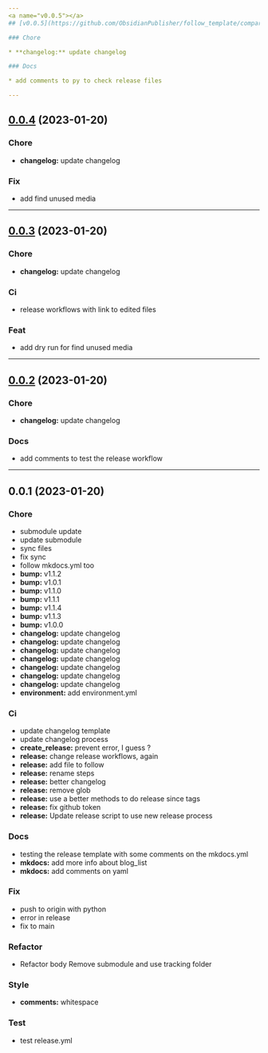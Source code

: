 ```yaml
---
<a name="v0.0.5"></a>
## [v0.0.5](https://github.com/ObsidianPublisher/follow_template/compare/0.0.4...v0.0.5) (2023-01-20)

### Chore

* **changelog:** update changelog

### Docs

* add comments to py to check release files

---
```

<a name="0.0.4"></a>
## [0.0.4](https://github.com/ObsidianPublisher/follow_template/compare/0.0.3...0.0.4) (2023-01-20)

### Chore

* **changelog:** update changelog

### Fix

* add find unused media

---
<a name="0.0.3"></a>
## [0.0.3](https://github.com/ObsidianPublisher/follow_template/compare/0.0.2...0.0.3) (2023-01-20)

### Chore

* **changelog:** update changelog

### Ci

* release workflows with link to edited files

### Feat

* add dry run for find unused media

---
<a name="0.0.2"></a>
## [0.0.2](https://github.com/ObsidianPublisher/follow_template/compare/0.0.1...0.0.2) (2023-01-20)

### Chore

* **changelog:** update changelog

### Docs

* add comments to test the release workflow

---
<a name="0.0.1"></a>
## 0.0.1 (2023-01-20)

### Chore

* submodule update
* update submodule
* sync files
* fix sync
* follow mkdocs.yml too
* **bump:** v1.1.2
* **bump:** v1.0.1
* **bump:** v1.1.0
* **bump:** v1.1.1
* **bump:** v1.1.4
* **bump:** v1.1.3
* **bump:** v1.0.0
* **changelog:** update changelog
* **changelog:** update changelog
* **changelog:** update changelog
* **changelog:** update changelog
* **changelog:** update changelog
* **changelog:** update changelog
* **changelog:** update changelog
* **environment:** add environment.yml

### Ci

* update changelog template
* update changelog process
* **create_release:** prevent error, I guess ?
* **release:** change release workflows, again
* **release:** add file to follow
* **release:** rename steps
* **release:** better changelog
* **release:** remove glob
* **release:** use a better methods to do release since tags
* **release:** fix github token
* **release:** Update release script to use new release process

### Docs

* testing the release template with some comments on the mkdocs.yml
* **mkdocs:** add more info about blog_list
* **mkdocs:** add comments on yaml

### Fix

* push to origin with python
* error in release
* fix to main

### Refactor

* Refactor body Remove submodule and use tracking folder

### Style

* **comments:** whitespace

### Test

* test release.yml

